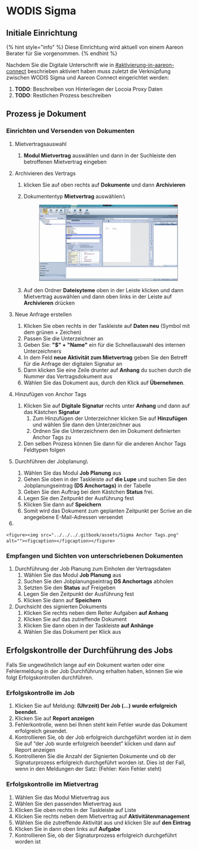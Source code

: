 # WODIS Sigma

## Initiale Einrichtung

{% hint style="info" %}
Diese Einrichtung wird aktuell von einem Aareon Berater für Sie vorgenommen.
{% endhint %}

Nachdem Sie die Digitale Unterschrift wie in [#aktivierung-in-aareon-connect](../scrive-technologie-partner.md#aktivierung-in-aareon-connect "mention") beschrieben aktiviert haben muss zuletzt die Verknüpfung zwischen WODIS Sigma und Aareon Connect eingerichtet werden:

1. **TODO**: Beschreiben von Hinterlegen der Locoia Proxy Daten
2. **TODO**: Restlichen Prozess beschreiben

## Prozess je Dokument

### Einrichten und Versenden von Dokumenten

1. Mietvertragsauswahl
   1. **Modul Mietvertrag** auswählen und dann in der Suchleiste den betroffenen Mietvertrag eingeben
2. Archivieren des Vertrags
   1. klicken Sie auf oben rechts auf **Dokumente** und dann **Archivieren**
   2.  Dokumententyp **Mietvertrag** auswählen:\


       <figure><img src="../../../.gitbook/assets/image (13).png" alt=""><figcaption></figcaption></figure>
   3. Auf den Ordner **Dateisyteme** oben in der Leiste klicken und dann Mietvertrag auswählen und dann oben links in der Leiste auf **Archivieren** drücken
3. Neue Anfrage erstellen
   1. Klicken Sie oben rechts in der Taskleiste auf **Daten neu** (Symbol mit dem grünen + Zeichen)
   2. Passen Sie die Unterzeichner an
   3. Geben Sie: **"$" + "Name"** ein für die Schnellauswahl des internen Unterzeichners
   4. In dem Feld **neue Aktivität zum Mietvertrag** geben Sie den Betreff für die Anfrage der digitalen Signatur an
   5. Dann klicken Sie eine Zeile drunter auf **Anhang** du suchen durch die Nummer das Vertragsdokument aus
   6. Wählen Sie das Dokument aus, durch den Klick auf **Übernehmen**.
4. Hinzufügen von Anchor Tags
   1. Klicken Sie auf **Digitale Signatur** rechts unter **Anhang** und dann auf das Kästchen **Signatur**
      1. Zum Hinzufügen der Unterzeichner klicken Sie auf **Hinzufügen** und wählen Sie dann den Unterzeichner aus
      2. Ordnen Sie die Unterzeichnern den im Dokument definierten Anchor Tags zu
   2. Den selben Prozess können Sie dann für die anderen Anchor Tags Feldtypen folgen
5. Durchführen der Jobplanung\

   1. Wählen Sie das Modul **Job Planung** aus
   2. Gehen Sie oben in der Taskleiste auf **die Lupe** und suchen Sie den Jobplanungseintrag **(DS Anchortags)** in der Tabelle
   3. Geben Sie den Auftrag bei dem Kästchen **Status** frei.
   4. Legen Sie den Zeitpunkt der Ausführung fest
   5. Klicken Sie dann auf **Speichern**
   6. Somit wird das Dokument zum geplanten Zeitpunkt per Scrive an die angegebene E-Mail-Adressen versendet
6.

    <figure><img src="../../../.gitbook/assets/Sigma Anchor Tags.png" alt=""><figcaption></figcaption></figure>

### Empfangen und Sichten von unterschriebenen Dokumenten

1. Durchführung der Job Planung zum Einholen der Vertragsdaten
   1. Wählen Sie das Modul **Job Planung** aus
   2. Suchen Sie den Jobplanungseintrag **DS Anchortags** abholen
   3. Setzten Sie den **Status** auf Freigeben
   4. Legen Sie den Zeitpunkt der Ausführung fest
   5. Klicken Sie dann auf **Speichern**
2. Durchsicht des signierten Dokuments
   1. Klicken Sie rechts neben dem Reiter Aufgaben **auf Anhang**
   2. Klicken Sie auf das zutreffende Dokument
   3. Klicken Sie dann oben in der Taskleiste **auf Anhänge**
   4. Wählen Sie das Dokument per Klick aus

## Erfolgskontrolle der Durchführung des Jobs

Falls Sie ungewöhnlich lange auf ein Dokument warten oder eine Fehlermeldung in der Job Durchführung erhalten haben, können Sie wie folgt Erfolgskontrollen durchführen.

### Erfolgskontrolle im Job

1. Klicken Sie auf Meldung: **(Uhrzeit) Der Job (…) wurde erfolgreich beendet.**
2. Klicken Sie auf **Report anzeigen**
3. Fehlerkontrolle, wenn bei Ihnen steht kein Fehler wurde das Dokument erfolgreich gesendet.
4. Kontrollieren Sie, ob der Job erfolgreich durchgeführt worden ist in dem Sie auf “der Job wurde erfolgreich beendet” klicken und dann auf Report anzeigen
5. Kontrollieren Sie die Anzahl der Signierten Dokumente und ob der Signaturprozess erfolgreich durchgeführt worden ist. Dies ist der Fall, wenn in den Meldungen der Satz: (Fehler: Kein Fehler steht)

### Erfolgskontrolle im Mietvertrag

1. Wählen Sie das Modul Mietvertrag aus
2. Wählen Sie den passenden Mietvertrag aus
3. Klicken Sie oben rechts in der Taskleiste auf Liste
4. Klicken Sie rechts neben dem Mietvertrag auf **Aktivitätenmanagement**
5. Wählen Sie die zutreffende Aktivität aus und klicken SIe auf **den Eintrag**
6. Klicken Sie in dann oben links auf **Aufgabe**
7. Kontrollieren Sie, ob der Signaturprozess erfolgreich durchgeführt worden ist

